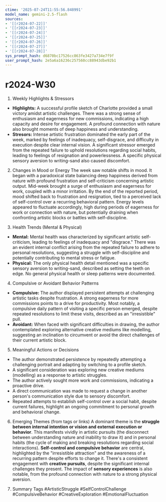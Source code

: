 ```yaml
---
ctime: '2025-07-24T11:55:56.848991'
model_name: gemini-2.5-flash
sources:
- '[[r2024-07-22]]'
- '[[r2024-07-23]]'
- '[[r2024-07-24]]'
- '[[r2024-07-25]]'
- '[[r2024-07-26]]'
- '[[r2024-07-27]]'
- '[[r2024-07-28]]'
sys_prompt_hash: d6870bc17526cc863fe3427a734e7f9f
user_prompt_hash: 2e5a6a16236c257560cc88943dbe92b1
---
```

# r2024-W30

1. Weekly Highlights & Stressors
*   **Highlights:** A successful profile sketch of Charlotte provided a small victory amidst artistic challenges. There was a strong sense of enthusiasm and eagerness for new commissions, indicating a high capacity and desire for engagement. A profound connection with nature also brought moments of deep happiness and understanding.
*   **Stresors:** Intense artistic frustration dominated the early part of the week, marked by feelings of inadequacy, self-disgrace, and difficulty in execution despite clear internal vision. A significant stressor emerged from the repeated failure to uphold resolutions regarding social habits, leading to feelings of resignation and powerlessness. A specific physical sensory aversion to writing-sand also caused discomfort.

2. Changes in Mood or Energy
The week saw notable shifts in mood. It began with a paradoxical state balancing deep happiness derived from nature with profound frustration and self-criticism concerning artistic output. Mid-week brought a surge of enthusiasm and eagerness for work, coupled with a minor irritation. By the end of the reported period, mood shifted back to frustration and resignation, tied to a perceived lack of self-control over a recurring behavioral pattern. Energy levels appeared to fluctuate accordingly, high during periods of eagerness for work or connection with nature, but potentially draining when confronting artistic blocks or battles with self-discipline.

3. Health Trends (Mental & Physical)
*   **Mental:** Mental health was characterized by significant artistic self-criticism, leading to feelings of inadequacy and "disgrace." There was an evident internal conflict arising from the repeated failure to adhere to personal resolutions, suggesting a struggle with self-discipline and potentially contributing to mental stress or fatigue.
*   **Physical:** The only physical health detail mentioned was a specific sensory aversion to writing-sand, described as setting the teeth on edge. No general physical health or sleep patterns were documented.

4. Compulsive or Avoidant Behavior Patterns
*   **Compulsive:** The author displayed persistent attempts at challenging artistic tasks despite frustration. A strong eagerness for more commissions points to a drive for productivity. Most notably, a compulsive daily pattern of visiting a specific person emerged, despite repeated resolutions to limit these visits, described as an "irresistible" pull.
*   **Avoidant:** When faced with significant difficulties in drawing, the author contemplated exploring alternative creative mediums like modelling, suggesting an inclination to circumvent or avoid the direct challenges of their current artistic block.

5. Meaningful Actions or Decisions
*   The author demonstrated persistence by repeatedly attempting a challenging portrait and adapting by switching to a profile sketch.
*   A significant consideration was exploring new creative mediums (modelling) as a response to artistic struggles.
*   The author actively sought more work and commissions, indicating a proactive drive.
*   A direct communication was made to request a change in another person's communication style due to sensory discomfort.
*   Repeated attempts to establish self-control over a social habit, despite current failures, highlight an ongoing commitment to personal growth and behavioral change.

6. Emerging Themes (from tags or links)
A dominant theme is the **struggle between internal intention or vision and external execution or behavior**. This manifests vividly in artistic pursuits (the disconnect between understanding nature and inability to draw it) and in personal habits (the cycle of making and breaking resolutions regarding social interactions). **Self-control and compulsive behavior** are central, highlighted by the "irresistible attraction" and the awareness of a recurring pattern despite efforts to change it. There's a consistent engagement with **creative pursuits**, despite the significant internal challenges they present. The impact of **sensory experiences** is also notable, from the profound connection with nature to a strong physical aversion.

7. Summary Tags
#ArtisticStruggle #SelfControlChallenge #CompulsiveBehavior #CreativeExploration #EmotionalFluctuation
